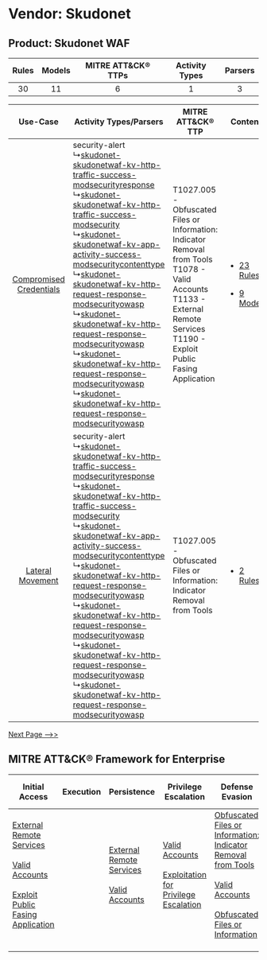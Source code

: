 Vendor: Skudonet
================
Product: Skudonet WAF
---------------------
| Rules | Models | MITRE ATT&CK® TTPs | Activity Types | Parsers |
|:-----:|:------:|:------------------:|:--------------:|:-------:|
|  30   |   11   |         6          |       1        |    3    |

|    Use-Case    | Activity Types/Parsers    | MITRE ATT&CK® TTP    | Content    |
|:----:| ---- | ---- | ---- |
| [Compromised Credentials](../../../UseCases/uc_compromised_credentials.md) |  security-alert<br> ↳[skudonet-skudonetwaf-kv-http-traffic-success-modsecurityresponse](Ps/pC_skudonetskudonetwafkvhttptrafficsuccessmodsecurityresponse.md)<br> ↳[skudonet-skudonetwaf-kv-http-traffic-success-modsecurity](Ps/pC_skudonetskudonetwafkvhttptrafficsuccessmodsecurity.md)<br> ↳[skudonet-skudonetwaf-kv-app-activity-success-modsecuritycontenttype](Ps/pC_skudonetskudonetwafkvappactivitysuccessmodsecuritycontenttype.md)<br> ↳[skudonet-skudonetwaf-kv-http-request-response-modsecurityowasp](Ps/pC_skudonetskudonetwafkvhttprequestresponsemodsecurityowasp.md)<br> ↳[skudonet-skudonetwaf-kv-http-request-response-modsecurityowasp](Ps/pC_skudonetskudonetwafkvhttprequestresponsemodsecurityowasp.md)<br> ↳[skudonet-skudonetwaf-kv-http-request-response-modsecurityowasp](Ps/pC_skudonetskudonetwafkvhttprequestresponsemodsecurityowasp.md)<br> ↳[skudonet-skudonetwaf-kv-http-request-response-modsecurityowasp](Ps/pC_skudonetskudonetwafkvhttprequestresponsemodsecurityowasp.md)<br> | T1027.005 - Obfuscated Files or Information: Indicator Removal from Tools<br>T1078 - Valid Accounts<br>T1133 - External Remote Services<br>T1190 - Exploit Public Fasing Application<br> | [<ul><li>23 Rules</li></ul><ul><li>9 Models</li></ul>](RM/r_m_skudonet_skudonet_waf_Compromised_Credentials.md) |
|        [Lateral Movement](../../../UseCases/uc_lateral_movement.md)        |  security-alert<br> ↳[skudonet-skudonetwaf-kv-http-traffic-success-modsecurityresponse](Ps/pC_skudonetskudonetwafkvhttptrafficsuccessmodsecurityresponse.md)<br> ↳[skudonet-skudonetwaf-kv-http-traffic-success-modsecurity](Ps/pC_skudonetskudonetwafkvhttptrafficsuccessmodsecurity.md)<br> ↳[skudonet-skudonetwaf-kv-app-activity-success-modsecuritycontenttype](Ps/pC_skudonetskudonetwafkvappactivitysuccessmodsecuritycontenttype.md)<br> ↳[skudonet-skudonetwaf-kv-http-request-response-modsecurityowasp](Ps/pC_skudonetskudonetwafkvhttprequestresponsemodsecurityowasp.md)<br> ↳[skudonet-skudonetwaf-kv-http-request-response-modsecurityowasp](Ps/pC_skudonetskudonetwafkvhttprequestresponsemodsecurityowasp.md)<br> ↳[skudonet-skudonetwaf-kv-http-request-response-modsecurityowasp](Ps/pC_skudonetskudonetwafkvhttprequestresponsemodsecurityowasp.md)<br> ↳[skudonet-skudonetwaf-kv-http-request-response-modsecurityowasp](Ps/pC_skudonetskudonetwafkvhttprequestresponsemodsecurityowasp.md)<br> | T1027.005 - Obfuscated Files or Information: Indicator Removal from Tools<br>    | [<ul><li>2 Rules</li></ul>](RM/r_m_skudonet_skudonet_waf_Lateral_Movement.md)    |
[Next Page -->>](2_ds_skudonet_skudonet_waf.md)

MITRE ATT&CK® Framework for Enterprise
--------------------------------------
| Initial Access                                                                                                                                                                                                                         | Execution | Persistence                                                                                                                                      | Privilege Escalation                                                                                                                                          | Defense Evasion                                                                                                                                                                                                                                                               | Credential Access | Discovery | Lateral Movement | Collection | Command and Control | Exfiltration | Impact |
| -------------------------------------------------------------------------------------------------------------------------------------------------------------------------------------------------------------------------------------- | --------- | ------------------------------------------------------------------------------------------------------------------------------------------------ | ------------------------------------------------------------------------------------------------------------------------------------------------------------- | ----------------------------------------------------------------------------------------------------------------------------------------------------------------------------------------------------------------------------------------------------------------------------- | ----------------- | --------- | ---------------- | ---------- | ------------------- | ------------ | ------ |
| [External Remote Services](https://attack.mitre.org/techniques/T1133)<br><br>[Valid Accounts](https://attack.mitre.org/techniques/T1078)<br><br>[Exploit Public Fasing Application](https://attack.mitre.org/techniques/T1190)<br><br> |           | [External Remote Services](https://attack.mitre.org/techniques/T1133)<br><br>[Valid Accounts](https://attack.mitre.org/techniques/T1078)<br><br> | [Valid Accounts](https://attack.mitre.org/techniques/T1078)<br><br>[Exploitation for Privilege Escalation](https://attack.mitre.org/techniques/T1068)<br><br> | [Obfuscated Files or Information: Indicator Removal from Tools](https://attack.mitre.org/techniques/T1027/005)<br><br>[Valid Accounts](https://attack.mitre.org/techniques/T1078)<br><br>[Obfuscated Files or Information](https://attack.mitre.org/techniques/T1027)<br><br> |                   |           |                  |            |                     |              |        |